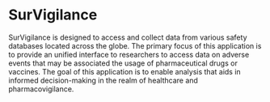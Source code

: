 # SurVigilance

SurVigilance is designed to access and collect data from various safety databases located across the globe. The primary focus of this application is to provide an unified interface to researchers to access data on adverse events that may be associated the usage of pharmaceutical drugs or vaccines. The goal of this application is to enable analysis that aids in informed decision-making in the realm of healthcare and pharmacovigilance.

